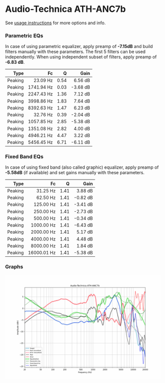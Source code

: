 # Audio-Technica ATH-ANC7b
See [usage instructions](https://github.com/jaakkopasanen/AutoEq#usage) for more options and info.

### Parametric EQs
In case of using parametric equalizer, apply preamp of **-7.15dB** and build filters manually
with these parameters. The first 5 filters can be used independently.
When using independent subset of filters, apply preamp of **-6.83 dB**.

| Type    | Fc         |    Q | Gain     |
|--------:|-----------:|-----:|---------:|
| Peaking | 23.09 Hz   | 0.54 | 6.56 dB  |
| Peaking | 1741.94 Hz | 0.03 | -3.68 dB |
| Peaking | 2247.43 Hz | 1.36 | 7.12 dB  |
| Peaking | 3998.86 Hz | 1.83 | 7.64 dB  |
| Peaking | 8392.63 Hz | 1.47 | 6.23 dB  |
| Peaking | 32.76 Hz   | 0.39 | -2.04 dB |
| Peaking | 1057.85 Hz | 2.85 | -5.38 dB |
| Peaking | 1351.08 Hz | 2.82 | 4.00 dB  |
| Peaking | 4946.21 Hz | 4.47 | 3.22 dB  |
| Peaking | 5456.45 Hz | 6.71 | -6.11 dB |

### Fixed Band EQs
In case of using fixed band (also called graphic) equalizer, apply preamp of **-5.58dB**
(if available) and set gains manually with these parameters.

| Type    | Fc          |    Q | Gain     |
|--------:|------------:|-----:|---------:|
| Peaking | 31.25 Hz    | 1.41 | 3.88 dB  |
| Peaking | 62.50 Hz    | 1.41 | -0.82 dB |
| Peaking | 125.00 Hz   | 1.41 | -3.41 dB |
| Peaking | 250.00 Hz   | 1.41 | -2.73 dB |
| Peaking | 500.00 Hz   | 1.41 | -0.34 dB |
| Peaking | 1000.00 Hz  | 1.41 | -6.43 dB |
| Peaking | 2000.00 Hz  | 1.41 | 5.17 dB  |
| Peaking | 4000.00 Hz  | 1.41 | 4.48 dB  |
| Peaking | 8000.00 Hz  | 1.41 | 1.84 dB  |
| Peaking | 16000.01 Hz | 1.41 | -5.38 dB |

### Graphs
![](./Audio-Technica%20ATH-ANC7b.png)